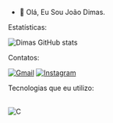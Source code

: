 - 👋 Olá, Eu Sou João Dimas.

Estatísticas:


![Dimas GitHub stats](https://github-readme-stats.vercel.app/api?username=JoaoDimas1&show_icons=true&theme=radical)

Contatos:

[![Gmail](https://img.shields.io/badge/Gmail-D14836?style=for-the-badge&logo=gmail&logoColor=white)](https://mail.google.com/mail/u/0/#inbox?compose=DmwnWsdJLCqgLhNZhTlmpxfvlSCdwPVkQRkJgfHKgnXKDZdjzDfjxWbvPCVdpVSBCcMNcPpzLHtV)
[![Instagram](https://img.shields.io/badge/Instagram-E4405F?style=for-the-badge&logo=instagram&logoColor=white)](https://www.instagram.com/joao_dimas01/)


Tecnologias que eu utilizo:
<div style="display: inline_block"><br/>
<img align="center" alt="C" src="https://img.shields.io/badge/C-00599C?style=for-the-badge&logo=c&logoColor=white" />
</div/br/>


